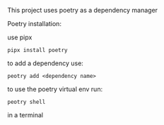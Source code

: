This project uses poetry as a dependency manager

Poetry installation:

use pipx

`pipx install poetry`

to add a dependency use:

`peotry add <dependency name>`

to use the poetry virtual env run:

`peotry shell`

in a terminal



